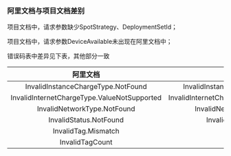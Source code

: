### 阿里文档与项目文档差别

项目文档中，请求参数缺少SpotStrategy、DeploymentSetId；

项目文档中，请求参数DeviceAvailable未出现在阿里文档中；

错误码表中差异见下表，其他部分一致

|阿里文档|项目文档|
|:-:|:-:|
|InvalidInstanceChargeType.NotFound|InvalidInstanceChargeType.NotFound|
|InvalidInternetChargeType.ValueNotSupported|InvalidInternetChargeType.ValueNotSupported|
|InvalidNetworkType.NotFound|InvalidNetworkType.NotFound|
|InvalidStatus.NotFound|InvalidStatus.NotFound|
|InvalidTag.Mismatch||
|InvalidTagCount||
